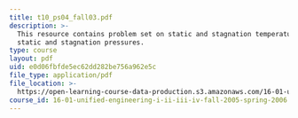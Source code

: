 ```yaml
---
title: t10_ps04_fall03.pdf
description: >-
  This resource contains problem set on static and stagnation temperatures, and
  static and stagnation pressures.
type: course
layout: pdf
uid: e0d06fbfde5ec62dd282be756a962e5c
file_type: application/pdf
file_location: >-
  https://open-learning-course-data-production.s3.amazonaws.com/16-01-unified-engineering-i-ii-iii-iv-fall-2005-spring-2006/e0d06fbfde5ec62dd282be756a962e5c_t10_ps04_fall03.pdf
course_id: 16-01-unified-engineering-i-ii-iii-iv-fall-2005-spring-2006
---
```

